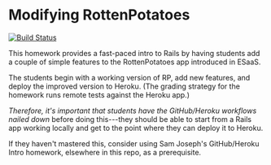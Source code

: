 Modifying RottenPotatoes
========================

[![Build Status](https://magnum.travis-ci.com/saasbook/rails-intro-ci.svg?token=vryJZs4sjDxvem15eKaQ&branch=master)](https://magnum.travis-ci.com/saasbook/rails-intro-ci)


This homework provides a fast-paced intro to Rails by having students
add a couple of simple features to the RottenPotatoes app introduced in
ESaaS.

The students begin with a working version of RP, add new features, and
deploy the improved version to Heroku.  (The grading strategy for the
homework runs remote tests against the Heroku app.)

*Therefore, it's important that students have the GitHub/Heroku
workflows nailed down* before doing this---they should be able to start
from a Rails app working locally and get to the point where they can
deploy it to Heroku.

If they haven't mastered this, consider using Sam Joseph's GitHub/Heroku
Intro homework, elsewhere in this repo, as a prerequisite.
